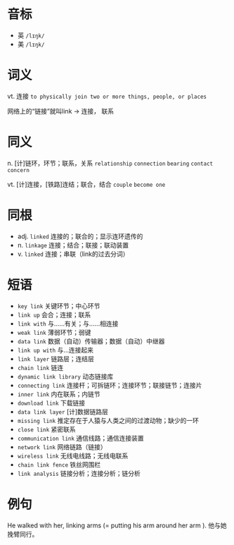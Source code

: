 # 音标

- 英 `/lɪŋk/`
- 美 `/lɪŋk/`

# 词义

vt. 连接
`to physically join two or more things, people, or places`



网络上的“链接”就叫link → 连接， 联系

# 同义

n. [计]链环，环节；联系，关系
`relationship` `connection` `bearing` `contact` `concern`

vt. [计]连接，[铁路]连结；联合，结合
`couple` `become one`

# 同根

- adj. `linked` 连接的；联合的；显示连环遗传的
- n. `linkage` 连接；结合；联接；联动装置
- v. `linked` 连接；串联（link的过去分词）

# 短语

- `key link` 关键环节；中心环节
- `link up` 会合；连接；联系
- `link with` 与……有关；与……相连接
- `weak link` 薄弱环节；弱键
- `data link` 数据（自动）传输器；数据（自动）中继器
- `link up with` 与…连接起来
- `link layer` 链路层；连结层
- `chain link` 链连
- `dynamic link library` 动态链接库
- `connecting link` 连接杆；可拆链环；连接环节；联接链节；连接片
- `inner link` 内在联系；内链节
- `download link` 下载链接
- `data link layer` [计]数据链路层
- `missing link` 推定存在于人猿与人类之间的过渡动物；缺少的一环
- `close link` 紧密联系
- `communication link` 通信线路；通信连接装置
- `network link` 网络链路（链接）
- `wireless link` 无线电线路；无线电联系
- `chain link fence` 铁丝网围栏
- `link analysis` 链接分析；连接分析；链分析

# 例句

He walked with her, linking arms (= putting his arm around her arm ).
他与她挽臂同行。



